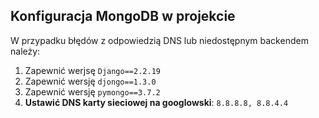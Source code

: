 ## Konfiguracja MongoDB w projekcie

W przypadku błędów z odpowiedzią DNS lub niedostępnym backendem należy:

1. Zapewnić werjsę `Django==2.2.19`
1. Zapewnić wersję `djongo==1.3.0`
1. Zapewnić wersję `pymongo==3.7.2`
1. **Ustawić DNS karty sieciowej na googlowski**: `8.8.8.8, 8.8.4.4`